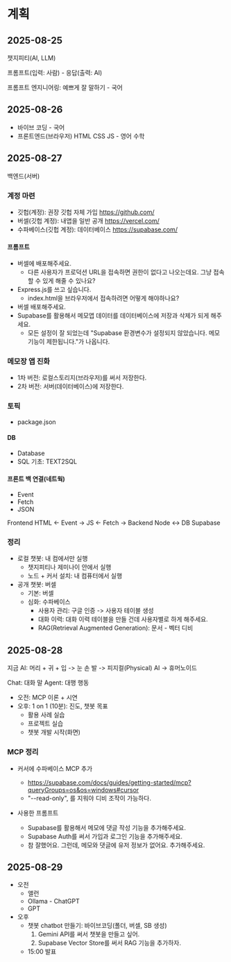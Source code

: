 # 계획

## 2025-08-25

챗지피티(AI, LLM)

프롬프트(입력: 사람) - 응답(출력: AI)

프롬프트 엔지니어링: 예쁘게 잘 말하기 - 국어

## 2025-08-26

* 바이브 코딩 - 국어
* 프론트엔드(브라우저) HTML CSS JS - 영어 수학

## 2025-08-27

백엔드(서버)

### 계정 마련
* 깃헙(계정): 권장 깃헙 자체 가입 https://github.com/
* 버셀(깃헙 계정): 내앱을 일반 공개 https://vercel.com/
* 수파베이스(깃헙 계정): 데이터베이스 https://supabase.com/

#### 프롬프트
 * 버셀에 배포해주세요.
   * 다른 사용자가 프로덕션 URL을 접속하면 권한이 없다고 나오는데요. 그냥 접속할 수 있게 해줄 수 있나요?
 * Express.js를 쓰고 싶습니다.
   * index.html을 브라우저에서 접속하려면 어떻게 해야하나요?
 * 버셀 배포해주세요.
 * Supabase를 활용해서 메모앱 데이터를 데이터베이스에 저장과 삭제가 되게 해주세요.
   * 모든 설정이 잘 되었는데 "Supabase 환경변수가 설정되지 않았습니다. 메모 기능이 제한됩니다."가 나옵니다.

### 메모장 앱 진화
* 1차 버전: 로컬스토리지(브라우저)를 써서 저장한다.
* 2차 버전: 서버(데이터베이스)에 저장한다.

### 토픽
* package.json

#### DB
* Database
* SQL 기초: TEXT2SQL

#### 프론트 백 연결(네트웍)
* Event
* Fetch
* JSON

Frontend HTML <- Event -> JS <- Fetch -> Backend Node <-> DB Supabase

### 정리

* 로컬 챗봇: 내 컴에서만 실행
  * 챗지피티나 제미나이 안에서 실행
  * 노드 + 커서 설치: 내 컴퓨터에서 실행
* 공개 챗봇: 버셀
  * 기본: 버셀
  * 심화: 수파베이스
    * 사용자 관리: 구글 인증 -> 사용자 테이블 생성
    * 대화 이력: 대화 이력 테이블을 만들 건데 사용자별로 하게 해주세요.
    * RAG(Retrieval Augmented Generation): 문서 - 벡터 디비

## 2025-08-28

지금 AI: 머리 + 귀 + 입 -> 눈 손 발 -> 피지컬(Physical) AI -> 휴머노이드

Chat: 대화 말
Agent: 대행 행동

* 오전: MCP 이론 + 시연
* 오후: 1 on 1 (10분): 진도, 챗봇 목표
  * 활용 사례 실습
  * 프로젝트 실습
  * 챗봇 개발 시작(화면)

### MCP 정리

* 커서에 수파베이스 MCP 추가
  * https://supabase.com/docs/guides/getting-started/mcp?queryGroups=os&os=windows#cursor
  * "--read-only", 를 지워야 디비 조작이 가능하다.

* 사용한 프롬프트
  * Supabase를 활용해서 메모에 댓글 작성 기능을 추가해주세요.
  * Supabase Auth를 써서 가입과 로그인 기능을 추가해주세요.
  * 참 잘했어요. 그런데, 메모와 댓글에 유저 정보가 없어요. 추가해주세요.

## 2025-08-29
* 오전
  * 앨런
  * Ollama - ChatGPT
  * GPT
* 오후
  * 챗봇 chatbot 만들기: 바이브코딩(폴더, 버셀, SB 생성)
    1. Gemini API를 써서 챗봇을 만들고 싶어.
    2. Supabase Vector Store를 써서 RAG 기능을 추가하자.
  * 15:00 발표
